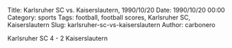 Title: Karlsruher SC vs. Kaiserslautern, 1990/10/20
Date: 1990/10/20 00:00
Category: sports
Tags: football, football scores, Karlsruher SC, Kaiserslautern
Slug: karlsruher-sc-vs-kaiserslautern
Author: carbonero


Karlsruher SC 4 - 2 Kaiserslautern
